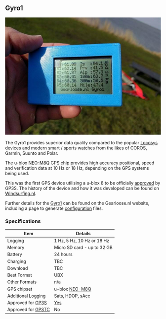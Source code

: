 ## Gyro1

![img](img/gyro1.jpg)



The Gyro1 provides superior data quality compared to the popular [Locosys](../../locosys/README.md) devices and modern smart / sports watches from the likes of COROS, Garmin, Suunto and Polar.

The u-blox [NEO-M8Q](https://www.u-blox.com/en/product/neo-m8-series) GPS chip provides high accuracy positional, speed and verification data at 10 Hz or 18 Hz, depending on the GPS systems being used.

This was the first GPS device utilising a u-blox 8 to be officially [approved](https://www.gps-icesailing.com/default.aspx?mnu=forum&forum=6&val=108406) by GP3S. The history of the device and how it was developed can be found on [Windsurfing.nl](https://forum.windsurfing.nl/viewtopic.php?f=62&t=13890429).

Further details for the [Gyro1](https://gearloose.nl/) can be found on the Gearloose.nl website, including a page to generate [configuration](https://gearloose.nl/gps.html) files.



### Specifications

| Item                                                       | Details                                                      |
| ---------------------------------------------------------- | ------------------------------------------------------------ |
| Logging                                                    | 1 Hz, 5 Hz, 10 Hz or 18 Hz                                   |
| Memory                                                     | Micro SD card - up to 32 GB                                  |
| Battery                                                    | 24 hours                                                     |
| Charging                                                   | TBC                                                          |
| Download                                                   | TBC                                                          |
| Best Format                                                | UBX                                                          |
| Other Formats                                              | n/a                                                          |
| GPS chipset                                                | u-blox [NEO-M8Q](https://www.u-blox.com/en/product/neo-m8-series) |
| Additional Logging                                         | Sats, HDOP, sAcc                                             |
| Approved for [GP3S](https://www.gps-speedsurfing.com/)     | [Yes](https://www.gps-icesailing.com/default.aspx?mnu=forum&forum=6&val=108406) |
| Approved for [GPSTC](https://www.gpsteamchallenge.com.au/) | No                                                           |
